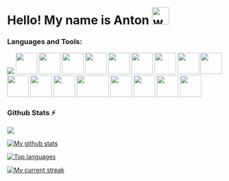 <h1>Hello! My name is Anton <a href="#"><a/><img src="https://user-images.githubusercontent.com/72663882/171687151-bb31c996-c9d2-49c8-b593-734946893b23.gif" alt="waving hand gif" aria-hidden="true" width="40" /></h1> 

### **Languages and Tools:**
<img src="https://img.icons8.com/color/48/null/python--v1.png"/> <img src="https://upload.wikimedia.org/wikipedia/commons/thumb/1/1d/PyCharm_Icon.svg/1200px-PyCharm_Icon.svg.png" width="50" height="50"/> <img src="https://upload.wikimedia.org/wikipedia/commons/thumb/3/38/Jupyter_logo.svg/1767px-Jupyter_logo.svg.png" width="50" height="50"/> <img src="https://encrypted-tbn0.gstatic.com/images?q=tbn:ANd9GcS5hPnQgYIb2fp0KenorFRSOXY268hay_nISrnJtv-6ng&s" width="50" height="50"/> <img src="https://upload.wikimedia.org/wikipedia/commons/thumb/3/3a/OpenShift-LogoType.svg/1200px-OpenShift-LogoType.svg.png" width="50" height="50"/> <img src="https://encrypted-tbn0.gstatic.com/images?q=tbn:ANd9GcTVXXwQpgHw5uZU7Fc5iboHDZcfZaz9ho9e8g6oCKy44g&s" width="50" height="50"/> <img src="https://cdn.icon-icons.com/icons2/2389/PNG/512/flask_logo_icon_145276.png" width="50" height="50"/> <img src="https://huggingface.co/datasets/huggingface/brand-assets/resolve/main/hf-logo.png" width="50" height="50"/> <img src="https://upload.wikimedia.org/wikipedia/commons/thumb/1/10/PyTorch_logo_icon.svg/1200px-PyTorch_logo_icon.svg.png" width="50" height="50"/> <img src="https://encrypted-tbn0.gstatic.com/images?q=tbn:ANd9GcQyAHk56gKG2omI35HJIlsUZ2B1_Fa48sYPytuOOXjaBA&s" width="50" height="50"/> <img src="https://upload.wikimedia.org/wikipedia/commons/thumb/2/22/Pandas_mark.svg/1200px-Pandas_mark.svg.png" width="50" height="50"/> <img src="https://cdn.worldvectorlogo.com/logos/numpy-1.svg" width="50" height="50"/> <img src="https://maartengr.github.io/BERTopic/logo.png" width="50" height="50"/> <img src="https://upload.wikimedia.org/wikipedia/commons/thumb/0/05/Scikit_learn_logo_small.svg/2560px-Scikit_learn_logo_small.svg.png" width="75" height="50"/> <img src="https://encrypted-tbn0.gstatic.com/images?q=tbn:ANd9GcQd921Imagk_hHcNiQfhMc9Evra2nbgH3kIKs0nQhOAlw&s" width="50" height="50"/> <img src="" width="50" height="50"/> <img src="" width="50" height="50"/> <img src="" width="50" height="50"/>



### Github Stats ⚡
<img src="http://github-profile-summary-cards.vercel.app/api/cards/profile-details?username=zakladniy&theme=github_dark">

[![My github stats](https://bad-apple-github-readme.vercel.app/api?username=zakladniy&show_icons=true&count_private=true&line_height=20&icon_color=00b3ff&theme=blue-green&title_color=00b3ff)](#) 

[![Top languages](https://github-readme-stats.vercel.app/api/top-langs/?username=zakladniy&layout=compact&count_private=true&theme=blue-green&title_color=00b3ff)](#)

[![My current streak](https://github-readme-streak-stats-blush.vercel.app/?user=zakladniy&count_private=true&theme=blue-green&title_color=00b3ff)](#)
